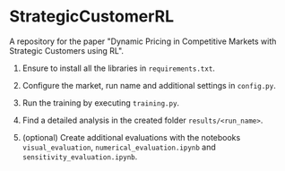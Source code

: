 # StrategicCustomerRL
A repository for the paper "Dynamic Pricing in Competitive Markets with Strategic Customers using RL".

1. Ensure to install all the libraries in ``requirements.txt``.

2. Configure the market, run name and additional settings in ``config.py``.

3. Run the training by executing ``training.py``.

4. Find a detailed analysis in the created folder ``results/<run_name>``.

5. (optional) Create additional evaluations with the notebooks ``visual_evaluation``, ``numerical_evaluation.ipynb`` and ``sensitivity_evaluation.ipynb``.